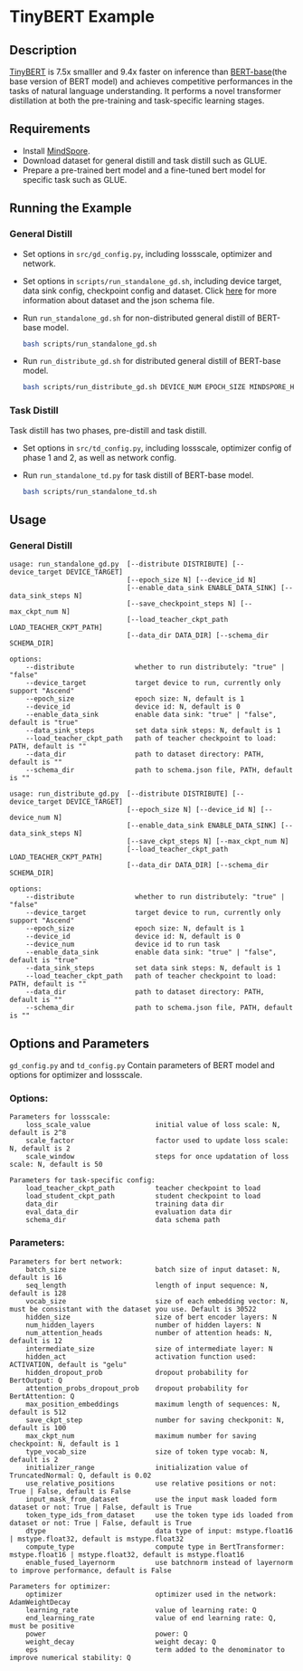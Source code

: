 # TinyBERT Example
## Description
[TinyBERT](https://github.com/huawei-noah/Pretrained-Model/tree/master/TinyBERT) is 7.5x smalller and 9.4x faster on inference than [BERT-base](https://github.com/google-research/bert)(the base version of BERT model) and achieves competitive performances in the tasks of natural language understanding. It performs a novel transformer distillation at both the pre-training and task-specific learning stages.

## Requirements
- Install [MindSpore](https://www.mindspore.cn/install/en).
- Download dataset for general distill and task distill such as GLUE.
- Prepare a pre-trained bert model and a fine-tuned bert model for specific task such as GLUE.

## Running the Example
### General Distill
- Set options in `src/gd_config.py`, including lossscale, optimizer and network.

- Set options in `scripts/run_standalone_gd.sh`, including device target, data sink config, checkpoint config and dataset. Click [here](https://www.mindspore.cn/tutorial/zh-CN/master/use/data_preparation/loading_the_datasets.html#tfrecord) for more information about dataset and the json schema file.

- Run `run_standalone_gd.sh` for non-distributed general distill of BERT-base model.

    ``` bash
    bash scripts/run_standalone_gd.sh
    ```
- Run `run_distribute_gd.sh` for distributed general distill of BERT-base model.

    ``` bash
    bash scripts/run_distribute_gd.sh DEVICE_NUM EPOCH_SIZE MINDSPORE_HCCL_CONFIG_PATH
    ```  

### Task Distill
Task distill has two phases, pre-distill and task distill.
- Set options in `src/td_config.py`, including lossscale, optimizer config of phase 1 and 2, as well as network config.

- Run `run_standalone_td.py` for task distill of BERT-base model.

    ```bash
    bash scripts/run_standalone_td.sh
    ```

## Usage
### General Distill
``` 
usage: run_standalone_gd.py  [--distribute DISTRIBUTE] [--device_target DEVICE_TARGET]
                             [--epoch_size N] [--device_id N]
                             [--enable_data_sink ENABLE_DATA_SINK] [--data_sink_steps N]
                             [--save_checkpoint_steps N] [--max_ckpt_num N]
                             [--load_teacher_ckpt_path LOAD_TEACHER_CKPT_PATH]
                             [--data_dir DATA_DIR] [--schema_dir SCHEMA_DIR]

options:
    --distribute               whether to run distributely: "true" | "false"
    --device_target            target device to run, currently only support "Ascend"
    --epoch_size               epoch size: N, default is 1
    --device_id                device id: N, default is 0
    --enable_data_sink         enable data sink: "true" | "false", default is "true"
    --data_sink_steps          set data sink steps: N, default is 1
    --load_teacher_ckpt_path   path of teacher checkpoint to load: PATH, default is ""
    --data_dir                 path to dataset directory: PATH, default is ""
    --schema_dir               path to schema.json file, PATH, default is ""

usage: run_distribute_gd.py  [--distribute DISTRIBUTE] [--device_target DEVICE_TARGET]
                             [--epoch_size N] [--device_id N] [--device_num N]
                             [--enable_data_sink ENABLE_DATA_SINK] [--data_sink_steps N]
                             [--save_ckpt_steps N] [--max_ckpt_num N]
                             [--load_teacher_ckpt_path LOAD_TEACHER_CKPT_PATH]
                             [--data_dir DATA_DIR] [--schema_dir SCHEMA_DIR]

options:
    --distribute               whether to run distributely: "true" | "false"
    --device_target            target device to run, currently only support "Ascend"
    --epoch_size               epoch size: N, default is 1
    --device_id                device id: N, default is 0
    --device_num               device id to run task
    --enable_data_sink         enable data sink: "true" | "false", default is "true"
    --data_sink_steps          set data sink steps: N, default is 1
    --load_teacher_ckpt_path   path of teacher checkpoint to load: PATH, default is ""
    --data_dir                 path to dataset directory: PATH, default is ""
    --schema_dir               path to schema.json file, PATH, default is ""

```

## Options and Parameters
`gd_config.py` and `td_config.py` Contain parameters of BERT model and options for optimizer and lossscale.
### Options:
```
Parameters for lossscale:
    loss_scale_value                initial value of loss scale: N, default is 2^8
    scale_factor                    factor used to update loss scale: N, default is 2
    scale_window                    steps for once updatation of loss scale: N, default is 50 

Parameters for task-specific config:
    load_teacher_ckpt_path          teacher checkpoint to load
    load_student_ckpt_path          student checkpoint to load
    data_dir                        training data dir
    eval_data_dir                   evaluation data dir
    schema_dir                      data schema path
```

### Parameters:
```
Parameters for bert network:
    batch_size                      batch size of input dataset: N, default is 16
    seq_length                      length of input sequence: N, default is 128
    vocab_size                      size of each embedding vector: N, must be consistant with the dataset you use. Default is 30522
    hidden_size                     size of bert encoder layers: N
    num_hidden_layers               number of hidden layers: N
    num_attention_heads             number of attention heads: N, default is 12
    intermediate_size               size of intermediate layer: N
    hidden_act                      activation function used: ACTIVATION, default is "gelu"
    hidden_dropout_prob             dropout probability for BertOutput: Q
    attention_probs_dropout_prob    dropout probability for BertAttention: Q
    max_position_embeddings         maximum length of sequences: N, default is 512
    save_ckpt_step                  number for saving checkponit: N, default is 100
    max_ckpt_num                    maximum number for saving checkpoint: N, default is 1
    type_vocab_size                 size of token type vocab: N, default is 2
    initializer_range               initialization value of TruncatedNormal: Q, default is 0.02
    use_relative_positions          use relative positions or not: True | False, default is False
    input_mask_from_dataset         use the input mask loaded form dataset or not: True | False, default is True
    token_type_ids_from_dataset     use the token type ids loaded from dataset or not: True | False, default is True
    dtype                           data type of input: mstype.float16 | mstype.float32, default is mstype.float32
    compute_type                    compute type in BertTransformer: mstype.float16 | mstype.float32, default is mstype.float16
    enable_fused_layernorm          use batchnorm instead of layernorm to improve performance, default is False

Parameters for optimizer:
    optimizer                       optimizer used in the network: AdamWeightDecay
    learning_rate                   value of learning rate: Q
    end_learning_rate               value of end learning rate: Q, must be positive
    power                           power: Q
    weight_decay                    weight decay: Q
    eps                             term added to the denominator to improve numerical stability: Q
```

